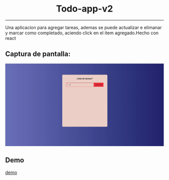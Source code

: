 <div align = "center">

<h1>Todo-app-v2</h1>

</div>

---
Una aplicacion para agregar tareas, ademas se puede actualizar e elimanar y marcar como completado, aciendo click en el item agregado.Hecho con react
## Captura de pantalla:
![](./todoapp.gif)

## Demo

[demo](https://santy-ramirez.github.io/todo-app-v2)

